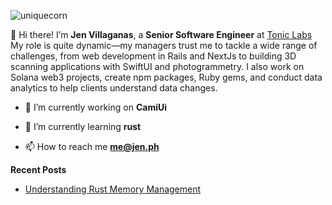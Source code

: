 ![uniquecorn](https://github.com/notthatjen/notthatjen/assets/26903002/ce90e331-e0e1-4fe7-a18a-07321b12fd03)

👋 Hi there! I’m **Jen Villaganas**, a **Senior Software Engineer** at [Tonic Labs](toniclabs.ltd) My role is quite dynamic—my managers trust me to tackle a wide range of challenges, from web development in Rails and NextJs to building 3D scanning applications with SwiftUI and photogrammetry. I also work on Solana web3 projects, create npm packages, Ruby gems, and conduct data analytics to help clients understand data changes.

- 🔭 I’m currently working on **CamiUi**

- 🌱 I’m currently learning **rust**

- 📫 How to reach me **me@jen.ph**



**Recent Posts**
- [Understanding Rust Memory Management](https://dev.to/jenph/understanding-rust-memory-management-3o4a)
